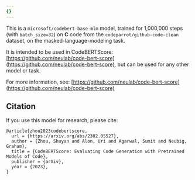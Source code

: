 ```yaml
---
{}
---
```

This is a `microsoft/codebert-base-mlm` model, trained for 1,000,000 steps (with `batch_size=32`)  on **C** code from the `codeparrot/github-code-clean` dataset, on the masked-language-modeling task.

It is intended to be used in CodeBERTScore: [https://github.com/neulab/code-bert-score](https://github.com/neulab/code-bert-score), but can be used for any other model or task.

For more information, see: [https://github.com/neulab/code-bert-score](https://github.com/neulab/code-bert-score)

## Citation

If you use this model for research, please cite:
```
@article{zhou2023codebertscore,
  url = {https://arxiv.org/abs/2302.05527},
  author = {Zhou, Shuyan and Alon, Uri and Agarwal, Sumit and Neubig, Graham},
  title = {CodeBERTScore: Evaluating Code Generation with Pretrained Models of Code},  
  publisher = {arXiv},
  year = {2023},
}
```